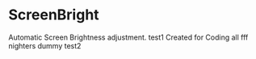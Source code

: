# ScreenBright
 
Automatic Screen Brightness adjustment.
test1
Created for Coding all fff nighters
dummy test2
 
